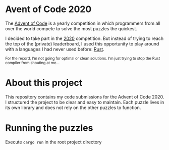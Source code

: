 # Avent of Code 2020
The [Advent of Code](https://adventofcode.com) is a yearly competition in which programmers from all over the world compete to solve the most puzzles the quickest.

I decided to take part in the [2020](https://adventofcode.com/2020) competition. But instead of trying to reach the top of the (private) leaderboard, I used this opportunity to play around with a languages I had never used before: [Rust](https://rustlang.org).

<sub>For the record, I'm not going for optimal or clean solutions. I'm just trying to stop the Rust compiler from shouting at me...</sub>

# About this project
This repository contains my code submissions for the Advent of Code 2020. I structured the project to be clear and easy to maintain. Each puzzle lives in its own library and does not rely on the other puzzles to function.

# Running the puzzles
Execute `cargo run` in the root project directory
